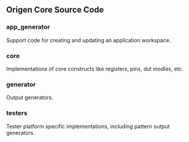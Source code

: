 ## Origen Core Source Code

### app_generator

Support code for creating and updating an application workspace.

### core

Implementations of core constructs like registers, pins, dut modles, etc.

### generator

Output generators.

### testers

Tester platform specific implementations, including pattern output generators.